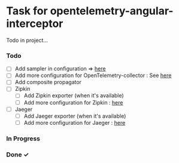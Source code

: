 # Task for opentelemetry-angular-interceptor

Todo in project...

### Todo

- [ ] Add sampler in configuration => [here](https://github.com/open-telemetry/opentelemetry-js/tree/master/packages/opentelemetry-core#probability-sampler)  
- [ ] Add more configuration for OpenTelemetry-collector : See [here](https://github.com/open-telemetry/opentelemetry-js/blob/master/packages/opentelemetry-exporter-collector/src/CollectorExporter.ts)  
- [ ] Add composite propagator  
- [ ] Zipkin  
  - [ ] Add Zipkin exporter (when it's available)  
  - [ ] Add more configuration for Zipkin : [here](https://github.com/open-telemetry/opentelemetry-js/blob/master/packages/opentelemetry-exporter-zipkin/src/types.ts)  
- [ ] Jaeger  
  - [ ] Add Jaeger exporter (when it's available)  
  - [ ] Add more configuration for Jaeger : [here](https://github.com/open-telemetry/opentelemetry-js/blob/master/packages/opentelemetry-exporter-jaeger/src/types.ts)  

### In Progress


### Done ✓


